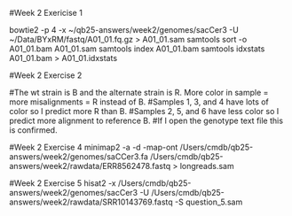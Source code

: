 
#Week 2 Exericise 1

bowtie2 -p 4 -x ~/qb25-answers/week2/genomes/sacCer3 -U ~/Data/BYxRM/fastq/A01_01.fq.gz > A01_01.sam
samtools sort -o A01_01.bam A01_01.sam
samtools index A01_01.bam
samtools idxstats A01_01.bam > A01_01.idxstats


#Week 2 Exercise 2

#The wt strain is B and the alternate strain is R. More color in sample = more misalignments = R instead of B.
#Samples 1, 3, and 4 have lots of color so I predict more R than B.
#Samples 2, 5, and 6 have less color so I predict more alignment to reference B.
#If I open the genotype text file this is confirmed.



#Week 2 Exercise 4
minimap2 -a -d -map-ont /Users/cmdb/qb25-answers/week2/genomes/saCCer3.fa /Users/cmdb/qb25-answers/week2/rawdata/ERR8562478.fastq > longreads.sam

#Week 2 Exercise 5
hisat2 -x /Users/cmdb/qb25-answers/week2/genomes/sacCer3 -U /Users/cmdb/qb25-answers/week2/rawdata/SRR10143769.fastq -S question_5.sam 

